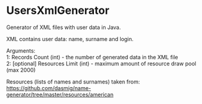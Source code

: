 # UsersXmlGenerator
Generator of XML files with user data in Java.

XML contains user data: name, surname and login.

Arguments:\
1: Records Count (int) - the number of generated data in the XML file\
2: [optional] Resources Limit (int) - maximum amount of resource draw pool (max 2000)

Resources (lists of names and surnames) taken from: https://github.com/dasmig/name-generator/tree/master/resources/american
